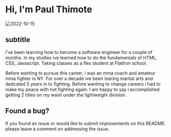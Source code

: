 # Hi, I'm Paul Thimote

![2022-10-15](https://user-images.githubusercontent.com/110247078/202723801-fa5ee0c0-05ef-40ca-aadd-89ae59992c9e.png)


## subtitle 
I've been learning how to become a software engineer for a couple of months. In my studies ive learned how to do the fundamentals of HTML, CSS, Javascript. Taking classes as a flex student at FlatIron school. 

Before wanting to pursue this career, i was an mma coach and amateur mma fighter in NY. For over a decade ive been learing martial arts and dedcated 5 years in to fighting. Before wanting to change careers i had to make my peace with not fighting again. I am happy to say i accomplished getting 2 titles on my waist under the lightweight division.

## Found a bug?
If you found an issue or would like to submit improvements on this README. please leave a comment on addressing the issue.
